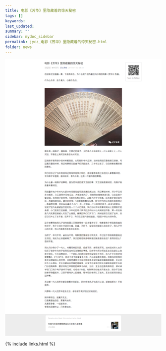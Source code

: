 ```yaml
---
title: 电影《芳华》里隐藏着的惊天秘密
tags: []
keywords: 
last_updated: 
summary: ""
sidebar: mydoc_sidebar
permalink: jycz_电影《芳华》里隐藏着的惊天秘密.html
folder: news
---
```


<img class="inline" src="images/FireShot Capture 001 - 电影《芳华》里隐藏着的惊天秘密 - mp.weixin.qq.com.png"/>




{% include links.html %}
